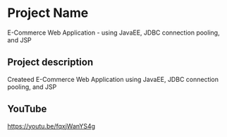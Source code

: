 # Project Name
E-Commerce Web Application - using JavaEE, JDBC connection pooling, and JSP

## Project description
Createed E-Commerce Web Application using JavaEE, JDBC connection pooling, and JSP

## YouTube

https://youtu.be/fqxjWanYS4g
